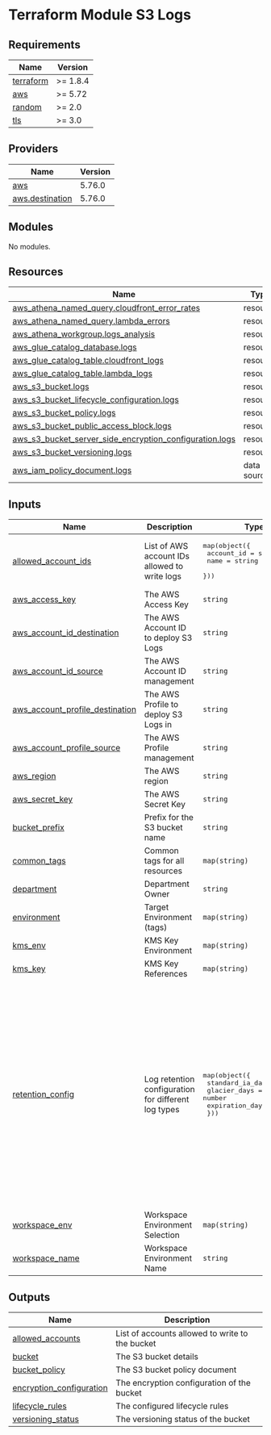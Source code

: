 # Terraform Module S3 Logs

<!-- BEGIN_TF_DOCS -->
## Requirements

| Name | Version |
|------|---------|
| <a name="requirement_terraform"></a> [terraform](#requirement\_terraform) | >= 1.8.4 |
| <a name="requirement_aws"></a> [aws](#requirement\_aws) | >= 5.72 |
| <a name="requirement_random"></a> [random](#requirement\_random) | >= 2.0 |
| <a name="requirement_tls"></a> [tls](#requirement\_tls) | >= 3.0 |

## Providers

| Name | Version |
|------|---------|
| <a name="provider_aws"></a> [aws](#provider\_aws) | 5.76.0 |
| <a name="provider_aws.destination"></a> [aws.destination](#provider\_aws.destination) | 5.76.0 |

## Modules

No modules.

## Resources

| Name | Type |
|------|------|
| [aws_athena_named_query.cloudfront_error_rates](https://registry.terraform.io/providers/hashicorp/aws/latest/docs/resources/athena_named_query) | resource |
| [aws_athena_named_query.lambda_errors](https://registry.terraform.io/providers/hashicorp/aws/latest/docs/resources/athena_named_query) | resource |
| [aws_athena_workgroup.logs_analysis](https://registry.terraform.io/providers/hashicorp/aws/latest/docs/resources/athena_workgroup) | resource |
| [aws_glue_catalog_database.logs](https://registry.terraform.io/providers/hashicorp/aws/latest/docs/resources/glue_catalog_database) | resource |
| [aws_glue_catalog_table.cloudfront_logs](https://registry.terraform.io/providers/hashicorp/aws/latest/docs/resources/glue_catalog_table) | resource |
| [aws_glue_catalog_table.lambda_logs](https://registry.terraform.io/providers/hashicorp/aws/latest/docs/resources/glue_catalog_table) | resource |
| [aws_s3_bucket.logs](https://registry.terraform.io/providers/hashicorp/aws/latest/docs/resources/s3_bucket) | resource |
| [aws_s3_bucket_lifecycle_configuration.logs](https://registry.terraform.io/providers/hashicorp/aws/latest/docs/resources/s3_bucket_lifecycle_configuration) | resource |
| [aws_s3_bucket_policy.logs](https://registry.terraform.io/providers/hashicorp/aws/latest/docs/resources/s3_bucket_policy) | resource |
| [aws_s3_bucket_public_access_block.logs](https://registry.terraform.io/providers/hashicorp/aws/latest/docs/resources/s3_bucket_public_access_block) | resource |
| [aws_s3_bucket_server_side_encryption_configuration.logs](https://registry.terraform.io/providers/hashicorp/aws/latest/docs/resources/s3_bucket_server_side_encryption_configuration) | resource |
| [aws_s3_bucket_versioning.logs](https://registry.terraform.io/providers/hashicorp/aws/latest/docs/resources/s3_bucket_versioning) | resource |
| [aws_iam_policy_document.logs](https://registry.terraform.io/providers/hashicorp/aws/latest/docs/data-sources/iam_policy_document) | data source |

## Inputs

| Name | Description | Type | Default | Required |
|------|-------------|------|---------|:--------:|
| <a name="input_allowed_account_ids"></a> [allowed\_account\_ids](#input\_allowed\_account\_ids) | List of AWS account IDs allowed to write logs | <pre>map(object({<br/>    account_id = string<br/>    name       = string<br/>  }))</pre> | n/a | yes |
| <a name="input_aws_access_key"></a> [aws\_access\_key](#input\_aws\_access\_key) | The AWS Access Key | `string` | n/a | yes |
| <a name="input_aws_account_id_destination"></a> [aws\_account\_id\_destination](#input\_aws\_account\_id\_destination) | The AWS Account ID to deploy S3 Logs | `string` | n/a | yes |
| <a name="input_aws_account_id_source"></a> [aws\_account\_id\_source](#input\_aws\_account\_id\_source) | The AWS Account ID management | `string` | n/a | yes |
| <a name="input_aws_account_profile_destination"></a> [aws\_account\_profile\_destination](#input\_aws\_account\_profile\_destination) | The AWS Profile to deploy S3 Logs in | `string` | n/a | yes |
| <a name="input_aws_account_profile_source"></a> [aws\_account\_profile\_source](#input\_aws\_account\_profile\_source) | The AWS Profile management | `string` | n/a | yes |
| <a name="input_aws_region"></a> [aws\_region](#input\_aws\_region) | The AWS region | `string` | n/a | yes |
| <a name="input_aws_secret_key"></a> [aws\_secret\_key](#input\_aws\_secret\_key) | The AWS Secret Key | `string` | n/a | yes |
| <a name="input_bucket_prefix"></a> [bucket\_prefix](#input\_bucket\_prefix) | Prefix for the S3 bucket name | `string` | `"gxc-sbeacon-logs"` | no |
| <a name="input_common_tags"></a> [common\_tags](#input\_common\_tags) | Common tags for all resources | `map(string)` | `{}` | no |
| <a name="input_department"></a> [department](#input\_department) | Department Owner | `string` | n/a | yes |
| <a name="input_environment"></a> [environment](#input\_environment) | Target Environment (tags) | `map(string)` | n/a | yes |
| <a name="input_kms_env"></a> [kms\_env](#input\_kms\_env) | KMS Key Environment | `map(string)` | n/a | yes |
| <a name="input_kms_key"></a> [kms\_key](#input\_kms\_key) | KMS Key References | `map(string)` | n/a | yes |
| <a name="input_retention_config"></a> [retention\_config](#input\_retention\_config) | Log retention configuration for different log types | <pre>map(object({<br/>    standard_ia_days = number<br/>    glacier_days     = number<br/>    expiration_days  = number<br/>  }))</pre> | <pre>{<br/>  "cloudfront": {<br/>    "expiration_days": 365,<br/>    "glacier_days": 90,<br/>    "standard_ia_days": 30<br/>  },<br/>  "dynamodb": {<br/>    "expiration_days": 730,<br/>    "glacier_days": 90,<br/>    "standard_ia_days": 45<br/>  },<br/>  "lambda": {<br/>    "expiration_days": 365,<br/>    "glacier_days": 90,<br/>    "standard_ia_days": 30<br/>  },<br/>  "s3_access": {<br/>    "expiration_days": 180,<br/>    "glacier_days": 60,<br/>    "standard_ia_days": 30<br/>  }<br/>}</pre> | no |
| <a name="input_workspace_env"></a> [workspace\_env](#input\_workspace\_env) | Workspace Environment Selection | `map(string)` | n/a | yes |
| <a name="input_workspace_name"></a> [workspace\_name](#input\_workspace\_name) | Workspace Environment Name | `string` | n/a | yes |

## Outputs

| Name | Description |
|------|-------------|
| <a name="output_allowed_accounts"></a> [allowed\_accounts](#output\_allowed\_accounts) | List of accounts allowed to write to the bucket |
| <a name="output_bucket"></a> [bucket](#output\_bucket) | The S3 bucket details |
| <a name="output_bucket_policy"></a> [bucket\_policy](#output\_bucket\_policy) | The S3 bucket policy document |
| <a name="output_encryption_configuration"></a> [encryption\_configuration](#output\_encryption\_configuration) | The encryption configuration of the bucket |
| <a name="output_lifecycle_rules"></a> [lifecycle\_rules](#output\_lifecycle\_rules) | The configured lifecycle rules |
| <a name="output_versioning_status"></a> [versioning\_status](#output\_versioning\_status) | The versioning status of the bucket |
<!-- END_TF_DOCS -->